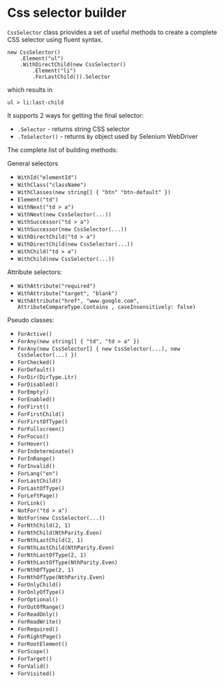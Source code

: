 # Css selector builder

`CssSelector` class priovides a set of useful methods to create a complete CSS selector using fluent syntax.

	new CssSelector()
		.Element("ul")
		.WithDirectChild(new CssSelector()
			.Element("li")
			.ForLastChild()).Selector

which results in

	ul > li:last-child

	

It supports 2 ways for getting the final selector:
	
- `.Selector` - returns string CSS selector
- `.ToSelector()` - returns `By` object used by Selenium WebDriver

The complete list of building methods:

General selectors

- `WithId("elementId")`
- `WithClass("className")`
- `WithClasses(new string[] { "btn" "btn-default" })`
- `Element("td")`
- `WithNext("td > a")`
- `WithNext(new CssSelector(...))`
- `WithSuccessor("td > a")`
- `WithSuccessor(new CssSelector(...))`
- `WithDirectChild("td > a")`
- `WithDirectChild(new CssSelector(...))`
- `WithChild("td > a")`
- `WithChild(new CssSelector(...))`

Attribute selectors:

- `WithAttribute("required")`
- `WithAttribute("target", "blank")`
- `WithAttribute("href", "www.google.com", AttributeCompareType.Contains , caseInsensitively: false)`

Pseudo classes:
- `ForActive()`
- `ForAny(new string[] { "td", "td > a" })`
- `ForAny(new CssSelector[] { new CssSelector(...), new CssSelector(...) })`
- `ForChecked()`
- `ForDefault()`
- `ForDir(DirType.Ltr)`
- `ForDisabled()`
- `ForEmpty()`
- `ForEnabled()`
- `ForFirst()`
- `ForFirstChild()`
- `ForFirstOfType()`
- `ForFullscreen()`
- `ForFocus()`
- `ForHover()`
- `ForIndeterminate()`
- `ForInRange()`
- `ForInvalid()`
- `ForLang("en")`
- `ForLastChild()`
- `ForLastOfType()`
- `ForLeftPage()`
- `ForLink()`
- `NotFor("td > a")`
- `NotFor(new CssSelector(...))`
- `ForNthChild(2, 1)`
- `ForNthChild(NthParity.Even)`
- `ForNthLastChild(2, 1)`
- `ForNthLastChild(NthParity.Even)`
- `ForNthLastOfType(2, 1)`
- `ForNthLastOfType(NthParity.Even)`
- `ForNthOfType(2, 1)`
- `ForNthOfType(NthParity.Even)`
- `ForOnlyChild()`
- `ForOnlyOfType()`
- `ForOptional()`
- `ForOutOfRange()`
- `ForReadOnly()`
- `ForReadWrite()`
- `ForRequired()`
- `ForRightPage()`
- `ForRootElement()`
- `ForScope()`
- `ForTarget()`
- `ForValid()`
- `ForVisited()`

